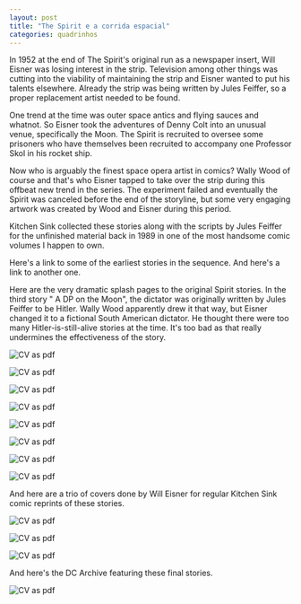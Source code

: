 ```yaml
---
layout: post
title: "The Spirit e a corrida espacial"
categories: quadrinhos
---
```


In 1952 at the end of The Spirit's original run as a newspaper insert, Will Eisner was losing interest in the strip. Television among other things was cutting into the viability of maintaining the strip and Eisner wanted to put his talents elsewhere. Already the strip was being written by Jules Feiffer, so a proper replacement artist needed to be found.

One trend at the time was outer space antics and flying sauces and whatnot. So Eisner took the adventures of Denny Colt into an unusual venue, specifically the Moon. The Spirit is recruited to oversee some prisoners who have themselves been recruited to accompany one Professor Skol in his rocket ship.

Now who is arguably the finest space opera artist in comics? Wally Wood of course and that's who Eisner tapped to take over the strip during this offbeat new trend in the series. The experiment failed and eventually the Spirit was canceled before the end of the storyline, but some very engaging artwork was created by Wood and Eisner during this period.

Kitchen Sink collected these stories along with the scripts by Jules Feiffer for the unfinished material back in 1989 in one of the most handsome comic volumes I happen to own.

Here's a link to some of the earliest stories in the sequence. And here's a link to another one.

Here are the very dramatic splash pages to the original Spirit stories. In the third story " A DP on the Moon", the dictator was originally written by Jules Feiffer to be Hitler. Wally Wood apparently drew it that way, but Eisner changed it to a fictional South American dictator. He thought there were too many Hitler-is-still-alive stories at the time. It's too bad as that really undermines the effectiveness of the story.

![CV as pdf](_files/intro.jpg)


![CV as pdf](_files/2.jpg)

![CV as pdf](_files/3.jpg)

![CV as pdf](_files/4.jpg)

![CV as pdf](_files/5.jpg)

![CV as pdf](_files/6.jpg)

![CV as pdf](_files/7.jpg)

![CV as pdf](_files/8.jpg)


And here are a trio of covers done by Will Eisner for regular Kitchen Sink comic reprints of these stories.

![CV as pdf](_files/capa1.jpg)

![CV as pdf](_files/capa2.jpg)

![CV as pdf](_files/capa3.jpg)


And here's the DC Archive featuring these final stories.

![CV as pdf](_files/encadernado.jpg)
